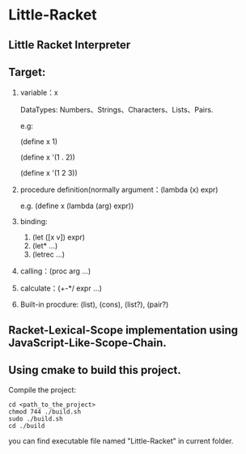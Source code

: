 # Little-Racket
Little Racket Interpreter
---

Target:
---

1. variable：x
    
    DataTypes: Numbers、Strings、Characters、Lists、Pairs.

    e.g:

    (define x 1)

    (define x '(1 . 2))

    (define x '(1 2 3))

2. procedure definition(normally argument：(lambda (x) expr)

    e.g. (define x (lambda (arg) expr))
3. binding:
   1. (let ([x v]) expr)
   2. (let* ...)
   3. (letrec ...)
4. calling：(proc arg ...)
5. calculate：(+-*/ expr ...)
6. Built-in procdure: (list), (cons), (list?), (pair?)

Racket-Lexical-Scope implementation using JavaScript-Like-Scope-Chain.
---
Using cmake to build this project.
---
Compile the project:
```
cd <path_to_the_project>
chmod 744 ./build.sh 
sudo ./build.sh
cd ./build
```
you can find executable file named "Little-Racket" in current folder.


